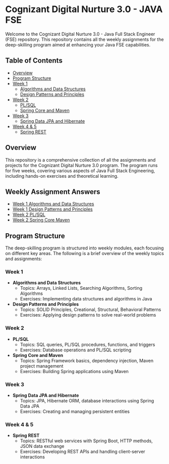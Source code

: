 # Cognizant Digital Nurture 3.0 - JAVA FSE

Welcome to the Cognizant Digital Nurture 3.0 - Java Full Stack Engineer (FSE) repository. This repository contains all the weekly assignments for the deep-skilling program aimed at enhancing your Java FSE capabilities.

## Table of Contents
- [Overview](#overview)
- [Program Structure](#program-structure)
- [Week 1](#week-1)
  - [Algorithms and Data Structures](https://github.com/joyous4/Cognizant-Digital-Nurture--FSE-3.0-JOYBRATA-DAS-5017206/tree/main/Week%201/Algorithms%20Data%20Structure)
  - [Design Patterns and Principles](https://github.com/joyous4/Cognizant-Digital-Nurture--FSE-3.0-JOYBRATA-DAS-5017206/tree/main/Week%201/week1_DesignPattern)
- [Week 2](#week-2)
  - [PL/SQL](https://github.com/joyous4/Cognizant-Digital-Nurture--FSE-3.0-JOYBRATA-DAS-5017206/blob/main/Week%202/Week_2_PLSQL.docx)
  - [Spring Core and Maven](https://github.com/joyous4/Cognizant-Digital-Nurture--FSE-3.0-JOYBRATA-DAS-5017206/tree/main/Week%202/spring_core_maven)
- [Week 3](#week-3)
  - [Spring Data JPA and Hibernate]()
- [Week 4 & 5](#week-4--5)
  - [Spring REST]()
  
## Overview
This repository is a comprehensive collection of all the assignments and projects for the Cognizant Digital Nurture 3.0 program. The program runs for five weeks, covering various aspects of Java Full Stack Engineering, including hands-on exercises and theoretical learning. 



## Weekly Assignment Answers
- [Week 1 Algorithms and Data Structures](https://github.com/joyous4/Cognizant-Digital-Nurture--FSE-3.0-JOYBRATA-DAS-5017206/tree/main/Week%201/Algorithms%20Data%20Structure)
- [Week 1 Design Patterns and Principles](https://github.com/joyous4/Cognizant-Digital-Nurture--FSE-3.0-JOYBRATA-DAS-5017206/tree/main/Week%201/week1_DesignPattern)
- [Week 2 PL/SQL](https://github.com/joyous4/Cognizant-Digital-Nurture--FSE-3.0-JOYBRATA-DAS-5017206/blob/main/Week%202/Week_2_PLSQL.docx)
- [Week 2 Spring Core Maven](https://github.com/joyous4/Cognizant-Digital-Nurture--FSE-3.0-JOYBRATA-DAS-5017206/tree/main/Week%202/spring_core_maven)

## Program Structure
The deep-skilling program is structured into weekly modules, each focusing on different key areas. The following is a brief overview of the weekly topics and assignments:

### Week 1
- **Algorithms and Data Structures**
  - Topics: Arrays, Linked Lists, Searching Algorithms, Sorting Algorithms
  - Exercises: Implementing data structures and algorithms in Java
- **Design Patterns and Principles**
  - Topics: SOLID Principles, Creational, Structural, Behavioral Patterns
  - Exercises: Applying design patterns to solve real-world problems

### Week 2
- **PL/SQL**
  - Topics: SQL queries, PL/SQL procedures, functions, and triggers
  - Exercises: Database operations and PL/SQL scripting
- **Spring Core and Maven**
  - Topics: Spring Framework basics, dependency injection, Maven project management
  - Exercises: Building Spring applications using Maven

### Week 3
- **Spring Data JPA and Hibernate**
  - Topics: JPA, Hibernate ORM, database interactions using Spring Data JPA
  - Exercises: Creating and managing persistent entities

### Week 4 & 5
- **Spring REST**
  - Topics: RESTful web services with Spring Boot, HTTP methods, JSON data exchange
  - Exercises: Developing REST APIs and handling client-server interactions


